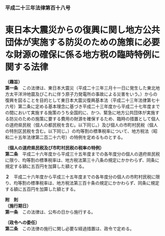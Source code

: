 ### 平成二十三年法律第百十八号  
# 東日本大震災からの復興に関し地方公共団体が実施する防災のための施策に必要な財源の確保に係る地方税の臨時特例に関する法律  
  
**（趣旨）**  
**第一条**　この法律は、東日本大震災（平成二十三年三月十一日に発生した東北地方太平洋沖地震及びこれに伴う原子力発電所の事故による災害をいう。）からの復興を図ることを目的として東日本大震災復興基本法（平成二十三年法律第七十六号）第二条に定める基本理念に基づき平成二十三年度から平成二十七年度までの間において実施する施策のうち全国的に、かつ、緊急に地方公共団体が実施する防災のための施策に要する費用の財源を確保するため、臨時の措置として個人の道府県民税（個人の都民税を含む。以下同じ。）及び個人の市町村民税（個人の特別区民税を含む。以下同じ。）の均等割の標準税率について、地方税法（昭和二十五年法律第二百二十六号）の特例を定めるものとする。  
  
**（個人の道府県民税及び市町村民税の税率の特例）**  
**第二条**　平成二十六年度から平成三十五年度までの各年度分の個人の道府県民税に限り、均等割の標準税率は、地方税法第三十八条の規定にかかわらず、同条に規定する額に五百円を加算した額とする。  
  
**２**　平成二十六年度から平成三十五年度までの各年度分の個人の市町村民税に限り、均等割の標準税率は、地方税法第三百十条の規定にかかわらず、同条に規定する額に五百円を加算した額とする。  
  
**附　則**  
**（施行期日）**  
**第一条**　この法律は、公布の日から施行する。  
  
**（政令への委任）**  
**第二条**　この法律の施行に関し必要な経過措置は、政令で定める。  
  
